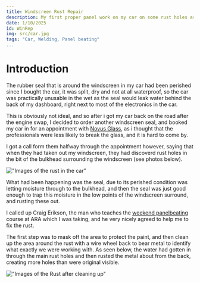 ```yaml
---
title: Windscreen Rust Repair
description: My first proper panel work on my car on some rust holes around the windscreen.
date: 1/10/2025
id: WinRep
img: src/car.jpg
tags: "Car, Welding, Panel beating"
...
```


# Introduction
The rubber seal that is around the windscreen in my car had been perished since I bought the car, it was split, dry and not at all waterproof, so the car was practically unusable in the wet as the seal would leak water behind the back of my dashboard, right next to most of the electronics in the car.

This is obviously not ideal, and so after i got my car back on the road after the engine swap, I decided to order another windscreen seal, and booked my car in for an appointment with [Novus Glass](https://www.novus.co.nz), as i thought that the professionals were less likely to break the glass, and it is hard to come by.

I got a call form them halfway through the appointment however, saying that when they had taken out my windscreen, they had discoverd rust holes in the bit of the bulkhead surrounding the windscreen (see photos below).

!["Images of the rust in the car"](src/projects/WinRepImg/Rust.png)

What had been happening was the seal, due to its perished condition was letting moisture through to the bulkhead, and then the seal was just good enough to trap this moisture in the low points of the windscreen surround, and rusting these out.

I called up Craig Erikson, the man who teaches the [weekend panelbeating](https://www.ara.ac.nz/products/standalone/wpan100-weekend-panelbeating-beginners) course at ARA which I was taking, and he very nicely agreed to help me to fix the rust.

The first step was to mask off the area to protect the paint, and then clean up the area around the rust with a wire wheel back to bear metal to identify what exactly we were working with. As seen below, the water had gotten in through the main rust holes and then rusted the metal about from the back, creating more holes than were original visible.

!["Images of the Rust after cleaning up"](src/projects/WinRepImg/cleaned.png)

